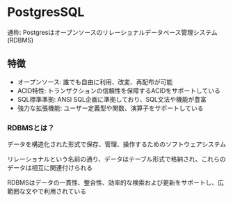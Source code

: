 # PostgresSQL
通称: Postgresはオープンソースのリレーショナルデータベース管理システム(RDBMS)

## 特徴
- オープンソース: 誰でも自由に利用、改変、再配布が可能
- ACID特性: トランザクションの信頼性を保障するACIDをサポートしている
- SQL標準準拠: ANSI SQL企画に準拠しており、SQL文法や機能が豊富
- 強力な拡張機能: ユーザー定義型や関数、演算子をサポートしている

### RDBMSとは？
データを構造化された形式で保存、管理、操作するためのソフトウェアシステム

リレーショナルという名前の通り、データはテーブル形式で格納され、これらのデータは相互に関連付けられる

RDBMSはデータの一貫性、整合性、効率的な検索および更新をサポートし、広範囲な文やで利用されている

